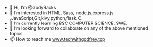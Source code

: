 - 👋 Hi, I’m @GodyRacks
- 👀 I’m interested in HTML, Sass, ,node.js,express.js ,JavaScript,Git,kivy,python,flask, C.
- 🌱 I’m currently learning BSC COMPUTER SCIENCE, SWE.
- 💞️ I’m looking forward to collaborate on any of the above mentioned topics 
- 📫 How to reach me www.techwithgodfrey.top

<!---
GodyRacks/GodyRacks is a ✨ special ✨ repository because its `README.md` (this file) appears on your GitHub profile.
You can click the Preview link to take a look at your changes.
--->
